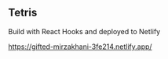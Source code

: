## Tetris 

Build with React Hooks and deployed to Netlify

https://gifted-mirzakhani-3fe214.netlify.app/
